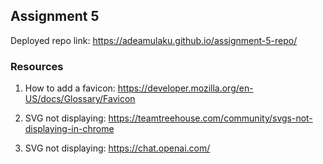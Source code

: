 ## Assignment 5
Deployed repo link: https://adeamulaku.github.io/assignment-5-repo/ 

### Resources
1. How to add a favicon: https://developer.mozilla.org/en-US/docs/Glossary/Favicon

2. SVG not displaying: https://teamtreehouse.com/community/svgs-not-displaying-in-chrome

3. SVG not displaying: https://chat.openai.com/
